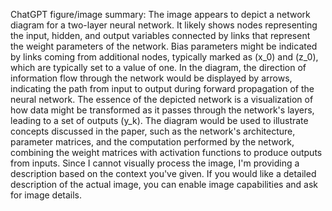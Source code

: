 ChatGPT figure/image summary: The image appears to depict a network diagram for a two-layer neural network. It likely shows nodes representing the input, hidden, and output variables connected by links that represent the weight parameters of the network. Bias parameters might be indicated by links coming from additional nodes, typically marked as \(x_0\) and \(z_0\), which are typically set to a value of one. In the diagram, the direction of information flow through the network would be displayed by arrows, indicating the path from input to output during forward propagation of the neural network. The essence of the depicted network is a visualization of how data might be transformed as it passes through the network's layers, leading to a set of outputs \(y_k\). The diagram would be used to illustrate concepts discussed in the paper, such as the network's architecture, parameter matrices, and the computation performed by the network, combining the weight matrices with activation functions to produce outputs from inputs. Since I cannot visually process the image, I'm providing a description based on the context you've given. If you would like a detailed description of the actual image, you can enable image capabilities and ask for image details.